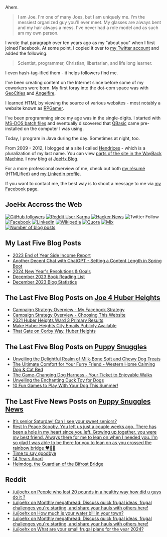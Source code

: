 Ahem.

> I am Joe. I'm one of many Joes, but I am uniquely me. I'm the messiest organized guy you'll ever meet. My glasses are always bent and my hair always a mess. I've never had a role model and as such am my own person.

I wrote that paragraph over ten years ago as my "about you" when I first joined Facebook. At some point, I copied it over to [my Twitter account](https://twitter.com/JoeHxBlog) and added the following:

> Scientist, programmer, Christian, libertarian, and life long learner.

I even hash-tag-ified them - it helps followers find me.

I've been creating content on the Internet since before some of my coworkers were born. My first foray into the dot-com space was with [GeoCities](https://en.wikipedia.org/wiki/Yahoo!_GeoCities) and [Angelfire](https://en.wikipedia.org/wiki/Angelfire).

I learned HTML by viewing the source of various websites - most notably a website known as [RPGamer](https://rpgamer.com/).

I've been programming since my age was in the single-digits. I started with [MS-DOS batch files](https://en.wikipedia.org/wiki/Batch_file) and eventually discovered that [QBasic](https://en.wikipedia.org/wiki/QBasic) came pre-installed on the computer I was using.

Today, I program in Java during the day. Sometimes at night, too.

From 2009 - 2012, I blogged at a site I called [Hendrices](https://www.facebook.com/Hendricescom/) - which is a pluralization of my last name. You can view [parts of the site in the WayBack Machine](https://web.archive.org/web/20090731115109/http://www.hendrices.com/). I now blog at [JoeHx Blog](https://www.joehxblog.com/).

For a more professional overview of me, check out both [my r&eacute;sum&eacute;](https://www.joehxblog.com/resume/) (HTMLified) and [my LinkedIn profile](https://www.linkedin.com/in/joehx/).

If you want to contact me, the best way is to shoot a message to me via [my Facebook page](https://www.facebook.com/JoeHxBlog/).

## JoeHx Accross the Web

[![GitHub followers](https://img.shields.io/github/followers/hendrixjoseph?label=GitHub&style=for-the-badge&logo=github)](https://github.com/hendrixjoseph)
[![Reddit User Karma](https://img.shields.io/reddit/user-karma/combined/joehx?label=Reddit&style=for-the-badge&logo=reddit)](https://www.reddit.com/user/joehx/)
[![Hacker News](https://img.shields.io/badge/dynamic/json?label=hacker+news&query=%24.karma&url=https%3A%2F%2Fhacker-news.firebaseio.com%2Fv0%2Fuser%2Fjoehx2.json&color=ff6600&style=for-the-badge&logo=y-combinator)](https://news.ycombinator.com/user?id=joehx2)
![Twitter Follow](https://img.shields.io/twitter/follow/JoeHxBlog?label=Twitter&style=for-the-badge&logo=twitter&color=1da1f2)
[![Facebook](https://img.shields.io/static/v1?label=FACEBOOK&message=137%20LIKES&color=3b5998&style=for-the-badge&logo=facebook)](https://www.facebook.com/JoeHxBlog)
[![LinkedIn](https://img.shields.io/static/v1?label=linkedin&message=193%20connections&color=2867b2&style=for-the-badge&logo=linkedin)](https://www.linkedin.com/in/joehx)
[![Wikipedia](https://img.shields.io/badge/dynamic/xml?label=wikipedia&query=%2F%2F%2A%5B%40id%3D%22general-stats%22%5D%2Fdiv%2Fdiv%2Fdiv%5B1%5D%2Ftable%2Ftbody%2Ftr%5B11%5D%2Ftd%5B2%5D%2Fstrong&suffix=%20edits&url=https%3A%2F%2Fxtools.wmflabs.org%2Fec%2Fen.wikipedia.org%2FHendrixjoseph&style=for-the-badge&logo=wikipedia&color=9f9f9f)](https://en.wikipedia.org/wiki/User:Hendrixjoseph)
[![Quora](https://img.shields.io/static/v1?label=quora&message=110%20followers&color=b92b27&style=for-the-badge&logo=quora&logoColor=b92b27)](https://www.quora.com/profile/Joseph-Hendrix)
[![Mix](https://img.shields.io/static/v1?label=mix&message=14k%20followers&color=ff8126&style=for-the-badge&logo=mix&logoColor=ff8126)](https://mix.com/joehx)
[![Number of blog posts](https://img.shields.io/endpoint?style=for-the-badge&url=https%3A%2F%2Fwww.joehxblog.com%2Fdata%2Fnumposts.json)](https://www.joehxblog.com/)

## My Last Five Blog Posts

<!-- JOEHXBLOG:START -->
- [2023 End of Year Side Income Report](https://www.joehxblog.com/2023-end-of-year-side-income-report/)
- [Another Decent Chat with ChatGPT - Setting a Content Length in Spring Boot](https://www.joehxblog.com/another-decent-chat-with-chatgpt-setting-a-content-length-in-spring-boot/)
- [2024 New Year&#39;s Resolutions &amp; Goals](https://www.joehxblog.com/2024-new-years-resolutions-goals/)
- [December 2023 Book Reading List](https://www.joehxblog.com/december-2023-book-reading-list/)
- [December 2023 Blog Statistics](https://www.joehxblog.com/december-2023-blog-statistics/)
<!-- JOEHXBLOG:END -->

## The Last Five Blog Posts on [Joe 4 Huber Heights](https://www.joe4huberheights.com/)

<!-- JOE4HUBERHEIGHTS:START -->
- [Campaign Strategy Overview - My Facebook Strategy](https://www.joe4huberheights.com/my-facebook-strategy/)
- [Campaign Strategy Overview - Choosing This Website](https://www.joe4huberheights.com/choosing-this-website/)
- [2021 Huber Heights Ward 3 Primary Results](https://www.joe4huberheights.com/2021-huber-heights-primary-results/)
- [Make Huber Heights City Emails Publicly Available](https://www.joe4huberheights.com/make-huber-heights-city-emails-publicly-available/)
- [That Gate on Corby Way, Huber Heights](https://www.joe4huberheights.com/that-gate-on-corby-way/)
<!-- JOE4HUBERHEIGHTS:END -->

## The Last Five Blog Posts on [Puppy Snuggles](https://www.puppy-snuggles.com/)

<!-- PUPPY-SNUGGLES:START -->
- [Unveiling the Delightful Realm of Milk-Bone Soft and Chewy Dog Treats](https://www.puppy-snuggles.com/blog/unveiling-the-delightful-realm-of-milk-bone-soft-and-chewy-dog-treats/)
- [The Ultimate Comfort for Your Furry Friend - Western Home Calming Dog &amp; Cat Bed](https://www.puppy-snuggles.com/blog/the-ultimate-comfort-for-your-furry-friend-western-home-calming-dog-and-cat-bed/)
- [The Game-Changing Dog Harness - Your Ticket to Enjoyable Walks](https://www.puppy-snuggles.com/blog/the-game-changing-dog-harness-your-ticket-to-enjoyable-walks/)
- [Unveiling the Enchanting Duck Toy for Dogs](https://www.puppy-snuggles.com/blog/unveiling-the-enchanting-duck-toy-for-dogs/)
- [10 Fun Games to Play With Your Dog This Summer!](https://www.puppy-snuggles.com/blog/10-fun-games-to-play-with-your-dog-this-summer/)
<!-- PUPPY-SNUGGLES:END -->

## The Last Five News Posts on [Puppy Snuggles News](https://news.puppy-snuggles.com/)

<!-- PUPPY-SNUGGLES-NEWS:START -->
- [It’s senior Saturday! Can I see your sweet seniors?](https://news.puppy-snuggles.com/49072199/its-senior-saturday-can-i-see-your-sweet-seniors)
- [Rest In Peace Scooby. You left us just a couple weeks ago. There has been a hole in my heart since you left. Growing up together, you were my best friend. Always there for me to lean on when I needed you. I’m so glad I was able to be there for you to lean on as you crossed the rainbow bridge ❤️🐾🌈](https://news.puppy-snuggles.com/49054132/rest-in-peace-scooby-you-left-us-just-a-couple-weeks-ago-there-has-been-a-hole-in-my-heart-since-you-left-growing-up-together-you-were-my-best-friend-always-there-for-me-to-lean-on-when-i-needed-you-im-so-glad-i-was-able-to-be-there-for-you-to-lean-on-as-you-crossed-the-rainbow-bridge)
- [Time to say goodbye](https://news.puppy-snuggles.com/35181463/time-to-say-goodbye)
- [14 Years Apart](https://news.puppy-snuggles.com/24737646/14-years-apart)
- [Heimdog, the Guardian of the Bifrost Bridge](https://news.puppy-snuggles.com/24737645/heimdog-the-guardian-of-the-bifrost-bridge)
<!-- PUPPY-SNUGGLES-NEWS:END -->

## Reddit

<!-- REDDIT:START -->
- [/u/joehx on People who lost 20 pounds in a healthy way how did u guys do it ?](https://www.reddit.com/r/AskReddit/comments/197gucu/people_who_lost_20_pounds_in_a_healthy_way_how/ki0w7fz/)
- [/u/joehx on Monthly megathread: Discuss quick frugal ideas, frugal challenges you&#39;re starting, and share your hauls with others here!](https://www.reddit.com/r/Frugal/comments/18vqdik/monthly_megathread_discuss_quick_frugal_ideas/khjfbct/)
- [/u/joehx on How much is your water bill in your town?](https://www.reddit.com/r/Ohio/comments/1918n5m/how_much_is_your_water_bill_in_your_town/kgx1u1x/)
- [/u/joehx on Monthly megathread: Discuss quick frugal ideas, frugal challenges you&#39;re starting, and share your hauls with others here!](https://www.reddit.com/r/Frugal/comments/18vqdik/monthly_megathread_discuss_quick_frugal_ideas/kgno4la/)
- [/u/joehx on What are your small frugal plans for the year 2024?](https://www.reddit.com/r/Frugal/comments/18xhtks/what_are_your_small_frugal_plans_for_the_year_2024/kg6be3i/)
<!-- REDDIT:END -->
